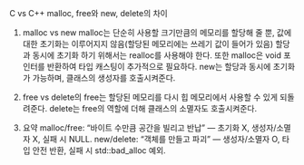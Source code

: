 C vs C++
malloc, free와 new, delete의 차이
1. malloc vs new
malloc는 단순히 사용할 크기만큼의 메모리를 할당해 줄 뿐, 값에 대한 초기화는 이루어지지 않음(할당된 메모리에는 쓰레기 값이 들어가 있음)
할당과 동시에 초기화 하기 위해서는 realloc를 사용해야 한다.
또한 malloc은 void 포인터를 반환하여 타입 캐스팅이 추가적으로 필요하다.
new는 할당과 동시에 초기화가 가능하며, 클래스의 생성자를 호출시켜준다. 

2. free vs delete의
free는 할당된 메모리를 다시 힙 메모리에서 사용할 수 있게 되돌려준다.
delete는 free의 역할에 더해 클래스의 소멸자도 호출시켜준다.

3. 요약
malloc/free: “바이트 수만큼 공간을 빌리고 반납” — 초기화 X, 생성자/소멸자 X, 실패 시 NULL.
new/delete: “객체를 만들고 파괴” — 생성자/소멸자 O, 타입 안전 반환, 실패 시 std::bad_alloc 예외.